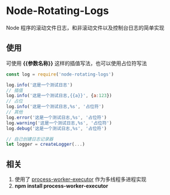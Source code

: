 # Node-Rotating-Logs

Node 程序的滚动文件日志，和非滚动文件以及控制台日志的简单实现

## 使用

可使用 **{{参数名称}}** 这样的插值写法，也可以使用占位符写法

```js
const log = require('node-rotating-logs')

log.info('这是一个测试日志')
// 插值
log.info('这是一个测试日志,{{a}}', {a:123})
// 占位
log.info('这是一个测试日志,%s', '占位符')
// 其他
log.error('这是一个测试日志,%s', '占位符')
log.warning('这是一个测试日志,%s', '占位符')
log.debug('这是一个测试日志,%s', '占位符')

// 自己创建日志记录器
let logger = createLogger(...)
```

## 相关

1. 使用了 [process-worker-executor](https://www.npmjs.com/package/process-worker-executor) 作为多线程多进程实现
2. **npm install process-worker-executor**
